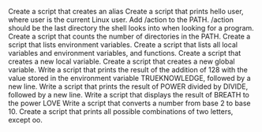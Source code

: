 Create a script that creates an alias
Create a script that prints hello user, where user is the current Linux user.
Add /action to the PATH. /action should be the last directory the shell looks into when looking for a program.
Create a script that counts the number of directories in the PATH.
Create a script that lists environment variables.
Create a script that lists all local variables and environment variables, and functions.
Create a script that creates a new local variable.
Create a script that creates a new global variable.
Write a script that prints the result of the addition of 128 with the value stored in the environment variable TRUEKNOWLEDGE, followed by a new line.
Write a script that prints the result of POWER divided by DIVIDE, followed by a new line.
Write a script that displays the result of BREATH to the power LOVE
Write a script that converts a number from base 2 to base 10.
Create a script that prints all possible combinations of two letters, except oo.
